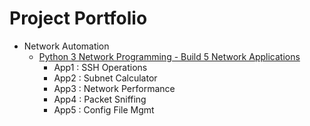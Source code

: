 # Project Portfolio


- Network Automation
  + [Python 3 Network Programming - Build 5 Network Applications](https://www.udemy.com/course/python-programming-for-real-life-networking-use/)
    - App1 : SSH Operations
    - App2 : Subnet Calculator
    - App3 : Network Performance
    - App4 : Packet Sniffing
    - App5 : Config File Mgmt
